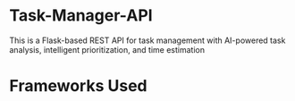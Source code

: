 # Task-Manager-API
This is a Flask-based REST API for task management with AI-powered task analysis, intelligent prioritization, and time estimation


# Frameworks Used

